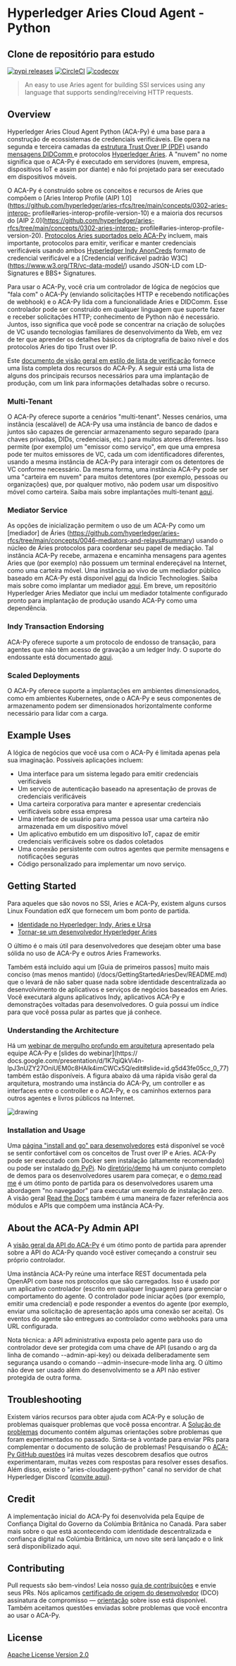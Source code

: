 # Hyperledger Aries Cloud Agent - Python  <!-- omit in toc -->
## Clone de repositório para estudo

[![pypi releases](https://img.shields.io/pypi/v/aries_cloudagent)](https://pypi.org/project/aries-cloudagent/)
[![CircleCI](https://circleci.com/gh/hyperledger/aries-cloudagent-python.svg?style=shield)](https://circleci.com/gh/hyperledger/aries-cloudagent-python)
[![codecov](https://codecov.io/gh/hyperledger/aries-cloudagent-python/branch/main/graph/badge.svg)](https://codecov.io/gh/hyperledger/aries-cloudagent-python)

<!-- ![logo](/doc/assets/aries-cloudagent-python-logo-bw.png) -->

> An easy to use Aries agent for building SSI services using any language that supports sending/receiving HTTP requests.

## Overview

Hyperledger Aries Cloud Agent Python (ACA-Py) é uma base para a construção de ecossistemas de credenciais verificáveis. Ele opera na segunda e terceira camadas da [estrutura Trust Over IP (PDF)](https://trustoverip.org/wp-content/uploads/sites/98/2020/05/toip_050520_primer.pdf) usando [mensagens DIDComm ](https://github.com/hyperledger/aries-rfcs/tree/main/concepts/0005-didcomm) e protocolos [Hyperledger Aries](https://www.hyperledger.org/use/aries). A "nuvem" no nome significa que o ACA-Py é executado em servidores (nuvem, empresa, dispositivos IoT e assim por diante) e não foi projetado para ser executado em dispositivos móveis.

O ACA-Py é construído sobre os conceitos e recursos de Aries que compõem o [Aries Interop Profile (AIP) 1.0](https://github.com/hyperledger/aries-rfcs/tree/main/concepts/0302-aries-interop- profile#aries-interop-profile-version-10) e a maioria dos recursos do [AIP 2.0](https://github.com/hyperledger/aries-rfcs/tree/main/concepts/0302-aries-interop- profile#aries-interop-profile-version-20). [Protocolos Aries suportados pelo ACA-Py](https://github.com/hyperledger/aries-cloudagent-python/blob/main/SupportedRFCs.md) incluem, mais importante, protocolos para emitir, verificar e manter credenciais verificáveis usando ambos [Hyperledger Indy AnonCreds](https://hyperledger-indy.readthedocs.io/projects/sdk/en/latest/docs/design/002-anoncreds/README.html) formato de credencial verificável e a [Credencial verificável padrão W3C] (https://www.w3.org/TR/vc-data-model/) usando JSON-LD com LD-Signatures e BBS+ Signatures.

Para usar o ACA-Py, você cria um controlador de lógica de negócios que "fala com" o ACA-Py (enviando solicitações HTTP e recebendo notificações de webhook) e o ACA-Py lida com a funcionalidade Aries e DIDComm. Esse controlador pode ser construído em qualquer linguagem que suporte fazer e receber solicitações HTTP; conhecimento de Python não é necessário. Juntos, isso significa que você pode se concentrar na criação de soluções de VC usando tecnologias familiares de desenvolvimento da Web, em vez de ter que aprender os detalhes básicos da criptografia de baixo nível e dos protocolos Aries do tipo Trust over IP.

Este [documento de visão geral em estilo de lista de verificação](./SupportedRFCs.md) fornece uma lista completa dos recursos do ACA-Py.
A seguir está uma lista de alguns dos principais recursos necessários para uma implantação de produção, com um link para informações detalhadas sobre o recurso.

### Multi-Tenant

O ACA-Py oferece suporte a cenários "multi-tenant". Nesses cenários, uma instância (escalável) de ACA-Py usa uma instância de banco de dados e juntos são capazes de gerenciar armazenamento seguro separado (para chaves privadas, DIDs, credenciais, etc.) para muitos atores diferentes. Isso permite (por exemplo) um "emissor como serviço", em que uma empresa pode ter muitos emissores de VC, cada um com identificadores diferentes, usando a mesma instância de ACA-Py para interagir com os detentores de VC conforme necessário. Da mesma forma, uma instância ACA-Py pode ser uma "carteira em nuvem" para muitos detentores (por exemplo, pessoas ou organizações) que, por qualquer motivo, não podem usar um dispositivo móvel como carteira. Saiba mais sobre implantações multi-tenant [aqui](./Multitenancy.md).

### Mediator Service

As opções de inicialização permitem o uso de um ACA-Py como um [mediador] de Áries (https://github.com/hyperledger/aries-rfcs/tree/main/concepts/0046-mediators-and-relays#summary) usando o núcleo de Áries protocolos para coordenar seu papel de mediação. Tal instância ACA-Py recebe, armazena e encaminha mensagens para agentes Aries que (por exemplo) não possuem um terminal endereçável na Internet, como uma carteira móvel. Uma instância ao vivo de um mediador público baseado em ACA-Py está disponível [aqui](https://indicio-tech.github.io/mediator/) da Indicio Technologies. Saiba mais sobre como implantar um mediador [aqui](./Mediation.md).
Em breve, um repositório Hyperledger Aries Mediator que inclui um mediador totalmente configurado pronto para implantação de produção usando ACA-Py como uma dependência.

### Indy Transaction Endorsing

ACA-Py oferece suporte a um protocolo de endosso de transação, para agentes que não têm acesso de gravação a um ledger Indy. O suporte do endossante está documentado [aqui](Endorser.md).

### Scaled Deployments

O ACA-Py oferece suporte a implantações em ambientes dimensionados, como em ambientes Kubernetes, onde o ACA-Py e seus componentes de armazenamento podem ser dimensionados horizontalmente conforme necessário para lidar com a carga.

## Example Uses

A lógica de negócios que você usa com o ACA-Py é limitada apenas pela sua imaginação. Possíveis aplicações incluem:

* Uma interface para um sistema legado para emitir credenciais verificáveis
* Um serviço de autenticação baseado na apresentação de provas de credenciais verificáveis
* Uma carteira corporativa para manter e apresentar credenciais verificáveis sobre essa empresa
* Uma interface de usuário para uma pessoa usar uma carteira não armazenada em um dispositivo móvel
* Um aplicativo embutido em um dispositivo IoT, capaz de emitir credenciais verificáveis sobre os dados coletados
* Uma conexão persistente com outros agentes que permite mensagens e notificações seguras
* Código personalizado para implementar um novo serviço.

## Getting Started

Para aqueles que são novos no SSI, Aries e ACA-Py, existem alguns cursos Linux Foundation edX que fornecem um bom ponto de partida.

* [Identidade no Hyperledger: Indy, Aries e Ursa](https://www.edx.org/course/identity-in-hyperledger-aries-indy-and-ursa)
* [Tornar-se um desenvolvedor Hyperledger Aries](https://www.edx.org/course/becoming-a-hyperledger-aries-developer)

O último é o mais útil para desenvolvedores que desejam obter uma base sólida no uso de ACA-Py e outros Aries Frameworks.

Também está incluído aqui um [Guia de primeiros passos] muito mais conciso (mas menos mantido) (/docs/GettingStartedAriesDev/README.md) que o levará de não saber quase nada sobre identidade descentralizada ao desenvolvimento de aplicativos e serviços de negócios baseados em Aries. Você executará alguns aplicativos Indy, aplicativos ACA-Py e demonstrações voltadas para desenvolvedores. O guia possui um índice para que você possa pular as partes que já conhece.

### Understanding the Architecture

Há um [webinar de mergulho profundo em arquitetura](https://www.youtube.com/watch?v=FXTQEtB4fto&feature=youtu.be) apresentado pela equipe ACA-Py e [slides do webinar](https:// docs.google.com/presentation/d/1K7qiQkVi4n-lpJ3nUZY27OniUEM0c8HAIk4imCWCx5Q/edit#slide=id.g5d43fe05cc_0_77) também estão disponíveis. A figura abaixo dá uma rápida visão geral da arquitetura, mostrando uma instância do ACA-Py, um controller e as interfaces entre o controller e o ACA-Py, e os caminhos externos para outros agentes e livros públicos na Internet.

![drawing](./aca-py_architecture.png)

### Installation and Usage

Uma [página "install and go" para desenvolvedores](https://github.com/hyperledger/aries-cloudagent-python/blob/main/DevReadMe.md) está disponível se você se sentir confortável com os conceitos de Trust over IP e Aries. ACA-Py pode ser executado com Docker sem instalação (altamente recomendado) ou pode ser instalado [do PyPi](https://pypi.org/project/aries-cloudagent/). No [diretório/demo](/demo) há um conjunto completo de demos para os desenvolvedores usarem para começar, e o [demo read me](/demo/README.md) é um ótimo ponto de partida para os desenvolvedores usarem uma abordagem "no navegador" para executar um exemplo de instalação zero. A visão geral [Read the Docs](https://aries-cloud-agent-python.readthedocs.io/en/latest/) também é uma maneira de fazer referência aos módulos e APIs que compõem uma instância ACA-Py.

## About the ACA-Py Admin API

A [visão geral da API do ACA-Py](https://github.com/hyperledger/aries-cloudagent-python/blob/main/AdminAPI.md) é um ótimo ponto de partida para aprender sobre a API do ACA-Py quando você estiver começando a construir seu próprio controlador.

Uma instância ACA-Py reúne uma interface REST documentada pela OpenAPI com base nos protocolos que são carregados. Isso é usado por um aplicativo controlador (escrito em qualquer linguagem) para gerenciar o comportamento do agente. O controlador pode iniciar ações (por exemplo, emitir uma credencial) e pode responder a eventos do agente (por exemplo, enviar uma solicitação de apresentação após uma conexão ser aceita). Os eventos do agente são entregues ao controlador como webhooks para uma URL configurada.

Nota técnica: a API administrativa exposta pelo agente para uso do controlador deve ser protegida com uma chave de API (usando o arg da linha de comando --admin-api-key) ou deixada deliberadamente sem segurança usando o comando --admin-insecure-mode linha arg. O último não deve ser usado além do desenvolvimento se a API não estiver protegida de outra forma.

## Troubleshooting

Existem vários recursos para obter ajuda com ACA-Py e solução de problemas
quaisquer problemas que você possa encontrar. A [Solução de problemas](Troubleshooting.md)
documento contém algumas orientações sobre problemas que foram experimentados no
passado. Sinta-se à vontade para enviar PRs para complementar o documento de solução de problemas!
Pesquisando o [ACA-Py GitHub
questões](https://github.com/hyperledger/aries-cloudagent-python/issues) irá
muitas vezes descobrem desafios que outros experimentaram, muitas vezes com respostas para
resolver esses desafios. Além disso, existe o "aries-cloudagent-python"
canal no servidor de chat Hyperledger Discord ([convite
aqui](https://discord.gg/hyperledger)).

## Credit

A implementação inicial do ACA-Py foi desenvolvida pela Equipe de Confiança Digital do Governo da Colúmbia Britânica no Canadá. Para saber mais sobre o que está acontecendo com identidade descentralizada e confiança digital na Colúmbia Britânica, um novo site será lançado e o link será disponibilizado aqui.

## Contributing

Pull requests são bem-vindos! Leia nosso [guia de contribuições](https://github.com/hyperledger/aries-cloudagent-python/blob/main/CONTRIBUTING.md) e envie seus PRs. Nós aplicamos [certificado de origem do desenvolvedor](https://developercertificate.org/) (DCO) assinatura de compromisso — [orientação](https://github.com/apps/dco) sobre isso está disponível. Também aceitamos questões enviadas sobre problemas que você encontra ao usar o ACA-Py.

## License

[Apache License Version 2.0](https://github.com/hyperledger/aries-cloudagent-python/blob/main/LICENSE)
